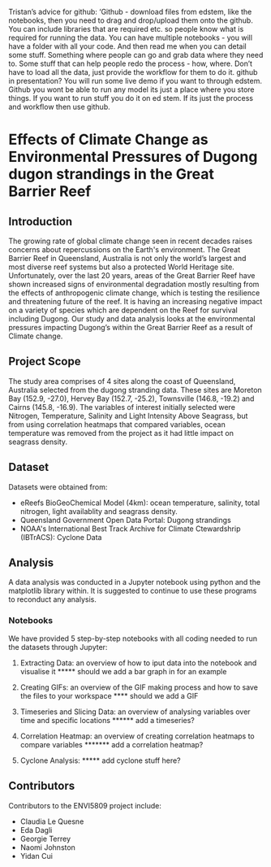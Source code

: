 Tristan’s advice for github:
‘Github - download files from edstem, like the notebooks, then you need to drag and drop/upload them onto the github. You can include libraries that are required etc. so people know what is required for running the data. You can have multiple notebooks - you will have a folder with all your code. And then read me when you can detail some stuff. Something where people can go and grab data where they need to. Some stuff that can help people redo the process - how, where. Don’t have to load all the data, just provide the workflow for them to do it. 
github in presentation? You will run some live demo if you want to through edstem. Github you wont be able to run any model its just a place where you store things. If you want to run stuff you do it on ed stem. If its just the process and workflow then use github. 


# Effects of Climate Change as Environmental Pressures of Dugong dugon strandings in the Great Barrier Reef

## Introduction
The growing rate of global climate change seen in recent decades raises concerns about repercussions on the Earth's environment. The Great Barrier Reef in Queensland, Australia is not only the world’s largest and most diverse reef systems but also a protected World Heritage site. Unfortunately, over the last 20 years, areas of the Great Barrier Reef have shown increased signs of environmental degradation mostly resulting from the effects of anthropogenic climate change, which is testing the resilience and threatening future of the reef. It is having an increasing negative impact on a variety of species which are dependent on the Reef for survival including Dugong. Our study and data analysis looks at the environmental pressures impacting Dugong’s within the Great Barrier Reef as a result of Climate change.


## Project Scope
The study area comprises of 4 sites along the coast of Queensland, Australia selected from the dugong stranding data. These sites are Moreton Bay (152.9, -27.0), Hervey Bay (152.7, -25.2), Townsville (146.8, -19.2) and Cairns (145.8, -16.9).
The variables of interest initially selected were Nitrogen, Temperature, Salinity and Light Intensity Above Seagrass, but from using correlation heatmaps that compared variables, ocean temperature was removed from the project as it had little impact on seagrass density.


## Dataset 
Datasets were obtained from:
+ eReefs BioGeoChemical Model (4km): ocean temperature, salinity, total nitrogen, light availablity and seagrass density.
+ Queensland Government Open Data Portal: Dugong strandings
+ NOAA's International Best Track Archive for Climate Ctewardshrip (IBTrACS): Cyclone Data


## Analysis
A data analysis was conducted in a Jupyter notebook using python and the matplotlib library within. 
It is suggested to continue to use these programs to reconduct any analysis.

### Notebooks
We have provided 5 step-by-step notebooks with all coding needed to run the datasets through Jupyter:
1. Extracting Data: an overview of how to iput data into the notebook and visualise it
***** should we add a bar graph in for an example

2. Creating GIFs: an overview of the GIF making process and how to save the files to your workspace
**** should we add a GIF

3. Timeseries and Slicing Data: an overview of analysing variables over time and specific locations
****** add a timeseries?

4. Correlation Heatmap: an overview of creating correlation heatmaps to compare variables 
******* add a correlation heatmap?

5. Cyclone Analysis:
***** add cyclone stuff here?


## Contributors
Contributors to the ENVI5809 project include:

+ Claudia Le Quesne
+ Eda Dagli
+ Georgie Terrey
+ Naomi Johnston
+ Yidan Cui

